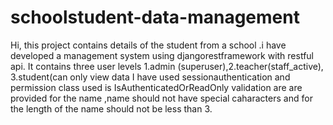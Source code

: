 # schoolstudent-data-management
Hi, this project contains details of the student from a school .i have developed a management system using djangorestframework with restful api. 
It contains three user levels 1.admin (superuser),2.teacher(staff_active),  3.student(can only view data
I have used sessionauthentication and  permission class used is IsAuthenticatedOrReadOnly 
validation are are provided for the name ,name should not have special caharacters  and for the length of the name should not be less than 3.
